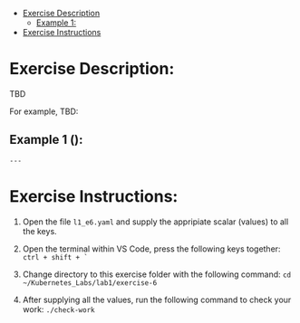 <!-- MarkdownTOC -->

  - [Exercise Description](#exercise-description)
    - [Example 1: ](#example-1-)
  - [Exercise Instructions](#exercise-instructions)

<!-- /MarkdownTOC -->
# Exercise Description:
TBD

For example, TBD:

## Example 1 ():
```
---

```

# Exercise Instructions:

  1. Open the file `l1_e6.yaml` and supply the appripiate scalar (values) to all the keys.

  2. Open the terminal within VS Code, press the following keys together: ``ctrl + shift + ` ``

  3. Change directory to this exercise folder with the following command: `cd ~/Kubernetes_Labs/lab1/exercise-6`

  4. After supplying all the values, run the following command to check your work: `./check-work`
